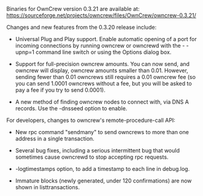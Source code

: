 Binaries for OwnCrew version 0.3.21 are available at:
  https://sourceforge.net/projects/owncrew/files/OwnCrew/owncrew-0.3.21/

Changes and new features from the 0.3.20 release include:

* Universal Plug and Play support.  Enable automatic opening of a port for incoming connections by running owncrew or owncrewd with the - -upnp=1 command line switch or using the Options dialog box.

* Support for full-precision owncrew amounts.  You can now send, and owncrew will display, owncrew amounts smaller than 0.01.  However, sending fewer than 0.01 owncrews still requires a 0.01 owncrew fee (so you can send 1.0001 owncrews without a fee, but you will be asked to pay a fee if you try to send 0.0001).

* A new method of finding owncrew nodes to connect with, via DNS A records. Use the -dnsseed option to enable.

For developers, changes to owncrew's remote-procedure-call API:

* New rpc command "sendmany" to send owncrews to more than one address in a single transaction.

* Several bug fixes, including a serious intermittent bug that would sometimes cause owncrewd to stop accepting rpc requests. 

* -logtimestamps option, to add a timestamp to each line in debug.log.

* Immature blocks (newly generated, under 120 confirmations) are now shown in listtransactions.
